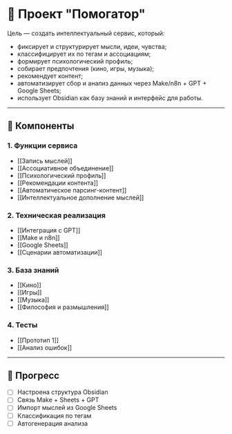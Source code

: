 # 🧠 Проект "Помогатор"

Цель — создать интеллектуальный сервис, который:
- фиксирует и структурирует мысли, идеи, чувства;
- классифицирует их по тегам и ассоциациям;
- формирует психологический профиль;
- собирает предпочтения (кино, игры, музыка);
- рекомендует контент;
- автоматизирует сбор и анализ данных через Make/n8n + GPT + Google Sheets;
- использует Obsidian как базу знаний и интерфейс для работы.

---

## 🔧 Компоненты

### 1. Функции сервиса
- [[Запись мыслей]]
- [[Ассоциативное объединение]]
- [[Психологический профиль]]
- [[Рекомендации контента]] 
- [[Автоматическое парсинг-контент]]
- [[Интеллектуальное дополнение мыслей]]

### 2. Техническая реализация
- [[Интеграция с GPT]]
- [[Make и n8n]]
- [[Google Sheets]]
- [[Сценарии автоматизации]]

### 3. База знаний
- [[Кино]]
- [[Игры]]
- [[Музыка]]
- [[Философия и размышления]]

### 4. Тесты
- [[Прототип 1]]
- [[Анализ ошибок]]

---

## 📅 Прогресс

- [ ] Настроена структура Obsidian
- [ ] Связь Make + Sheets + GPT
- [ ] Импорт мыслей из Google Sheets
- [ ] Классификация по тегам
- [ ] Автогенерация анализа
